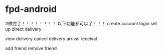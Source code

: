 # fpd-android
#做完了！！！！！！！！
以下功能都可以了！！！
create account
login
set up direct delivery

view delivery
cancel delivery
arrival
receival

add friend 
remove friend

